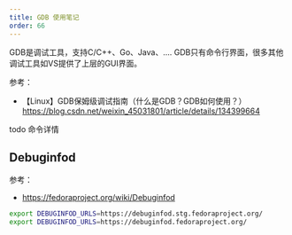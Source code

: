 ```yaml
---
title: GDB 使用笔记
order: 66
---
```


GDB是调试工具，支持C/C++、Go、Java、....
GDB只有命令行界面，很多其他调试工具如VS提供了上层的GUI界面。

<!-- more -->

参考：

+ 【Linux】GDB保姆级调试指南（什么是GDB？GDB如何使用？） <https://blog.csdn.net/weixin_45031801/article/details/134399664>

todo 命令详情

## Debuginfod

参考：

+ <https://fedoraproject.org/wiki/Debuginfod>

```bash
export DEBUGINFOD_URLS=https://debuginfod.stg.fedoraproject.org/
export DEBUGINFOD_URLS=https://debuginfod.fedoraproject.org/
```
